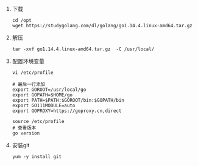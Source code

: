 1. 下载

   ```
   cd /opt
   wget https://studygolang.com/dl/golang/go1.14.4.linux-amd64.tar.gz
   ```

2. 解压

   ```
   tar -xvf go1.14.4.linux-amd64.tar.gz  -C /usr/local/
   ```

3. 配置环境变量

   ```
   vi /etc/profile 
   
   # 最后一行添加
   export GOROOT=/usr/local/go 
   export GOPATH=$HOME/go 
   export PATH=$PATH:$GOROOT/bin:$GOPATH/bin
   export GO111MODULE=auto
   export GOPROXY=https://goproxy.cn,direct
   
   source /etc/profile
   # 查看版本
   go version
   ```


4. 安装git

   ```
   yum -y install git
   ```

   
